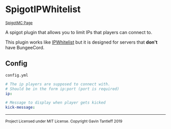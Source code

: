 # SpigotIPWhitelist

<sup>[SpigotMC Page](https://www.spigotmc.org/resources/spigotipwhitelist.70579/)</sup>

A spigot plugin that allows you to limit IPs that players can connect to.



This plugin works like [IPWhitelist](https://www.spigotmc.org/resources/ipwhitelist-1-7-1-14-protect-your-server-multicraft-and-sockets-support.65075/) but it is designed for servers that **don't** have BungeeCord.



## Config

`config.yml`

```yml
# The ip players are supposed to connect with.
# Should be in the form ip:port (port is required)
ip:

# Message to display when player gets kicked
kick-message:
```

---

<sup>Project Licensed under MIT License. Copyright Gavin Tantleff 2019</sup>